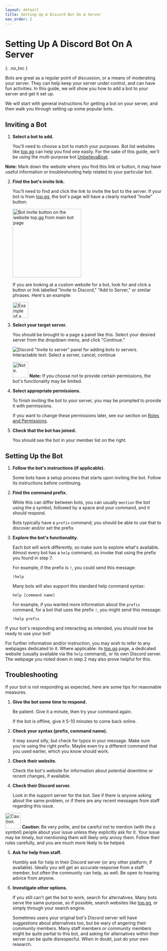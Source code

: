 ```yaml
---
layout: default
title: Setting Up A Discord Bot On A Server
nav_order: 2
---
```


# Setting Up A Discord Bot On A Server
{: .no_toc }

Bots are great as a regular point of discussion, or a means of moderating your server. They can help keep your server under control, and can have fun activities. In this guide, we will show you how to add a bot to your server and get it set up.

We will start with general instructions for getting a bot on your server, and then walk you through setting up some popular bots.

## Inviting a Bot

1. **Select a bot to add.**

    You'll need to choose a bot to match your purposes. Bot list websites like [top.gg](https://top.gg/) can help you find one easily. For the sake of this guide, we'll be using the multi-purpose bot [UnbelievaBoat](https://unbelievaboat.com/).

**Note:** Mark down the website where you find this link or button, it may have useful information or troubleshooting help related to your particular bot.

2. **Find the bot's invite link.**

    You'll need to find and click the link to invite the bot to the server. If your bot is from [top.gg](https://top.gg/), the bot's page will have a clearly marked "Invite" button:

    <img src="https://kaydens.ca/user-docs-discord/assets/images/topgg_invite_button.png" alt="Bot invite button on the website top.gg from main bot page" style="height: 220px" />

    If you are looking at a custom website for a bot, look for and click a button or link labelled "Invite to Discord," "Add to Server," or similar phrases. Here's an example:

    <img src="https://kaydens.ca/user-docs-discord/assets/images/invite_to_discord_button.png" alt="Example of a button to invite a bot. Text: Invite to Discord" style="height: 50px" />

3. **Select your target server.**

    You should be brought to a page a panel like this. Select your desired server from the dropdown menu, and click "Continue."

    ![Discord "Invite to server" panel for adding bots to servers. Interactable text: Select a server, cancel, continue](https://kaydens.ca/user-docs-discord/assets/images/invite_to_server_panel.png)

    <img src="https://kaydens.ca/user-docs-discord/assets/images/note.png" alt="Note." style="height: 50px"/> **Note:** If you choose not to provide certain permissions, the bot's functionality may be limited.
4. **Select appropriate permissions.**

    To finish inviting the bot to your server, you may be prompted to provide it with permissions. 

    If you want to change these permissions later, see our section on [Roles and Permissions](https://kaydens.ca/user-docs-discord/docs/creating-roles-and-permissions/).

5. **Check that the bot has joined.**

    You should see the bot in your member list on the right. 

## Setting Up the Bot

1. **Follow the bot's instructions (if applicable).**

    Some bots have a setup process that starts upon inviting the bot. Follow its instructions before continuing.

2. **Find the command prefix.**

    While this can differ between bots, you can usually `mention` the bot using the `@` symbol, followed by a space and your command, and it should respond.

    Bots typically have a `prefix` command; you should be able to use that to discover and/or set the prefix.

3. **Explore the bot's functionality.**

    Each bot will work differently, so make sure to explore what's available. Almost every bot has a `help` command, so invoke that using the prefix you found in step 7.

    For example, if the prefix is `!`, you could send this message:
    ```
    !help
    ```
    Many bots will also support this standard help command syntax:
    ```
    help [command name]
    ```
    For example, if you wanted more information about the `prefix` command, for a bot that uses the prefix `!`, you might send this message:
    ```
    !help prefix
    ```


If your bot's responding and interacting as intended, you should now be ready to use your bot! 

For further information and/or instruction, you may wish to refer to any webpages dedicated to it. Where applicable: its [top.gg](https://top.gg/) page, a dedicated website (usually available via the `help` command), or its own Discord server. The webpage you noted down in step 2 may also prove helpful for this.

## Troubleshooting
If your bot is not responding as expected, here are some tips for reasonable measures.
    
1. **Give the bot some time to respond.**

    Be patient. Give it a minute, then try your command again.

    If the bot is offline, give it 5-10 minutes to come back online. 

2. **Check your syntax (prefix, command name).**

    It may sound silly, but check for typos in your message. Make sure you're using the right prefix. Maybe even try a different command that you used earlier, which you know should work.

3. **Check their website.**

    Check the bot's website for information about potential downtime or recent changes, if available.

4. **Check their Discord server.**

    Look in the support server for the bot. See if there is anyone asking about the same problem, or if there are any recent messages from staff regarding this issue.

<img src="https://kaydens.ca/user-docs-discord/assets/images/warning.png" alt="Caution." style="height: 50px"/> **Caution**: Be very polite, and be careful not to mention (with the `@` symbol) people about your issue unless they explicitly ask for it. Your issue may be timely, but mentioning them will likely only annoy them. Follow their rules carefully, and you are much more likely to be helped.

5. **Ask for help from staff.**

    Humbly ask for help in their Discord server (or any other platform, if available). Ideally you will get an accurate response from a staff member, but often the community can help, as well. Be open to hearing advice from anyone.

6. **Investigate other options.**

    If you still can't get the bot to work, search for alternatives. Many bots serve the same purpose, so if possible, search websites like [top.gg](https://top.gg/), or simply through your search engine. 
    
    Sometimes users your original bot's Discord server will have suggestions about alternatives too, but be wary of angering their community members. Many staff members or community members might be quite partial to this bot, and asking for alternatives within their server can be quite disrespecful. When in doubt, just do your own research.

<!--
<button style="color: black" onclick="toggleSpoiler('test')">Show/Hide Images</button>
<span id='test' style='display: none'>hi</span>

<script>
function toggleSpoiler(tagId) {
    let targetSpoiler = document.getElementById(tagId);
    if (targetSpoiler.style.display == 'none') {
        targetSpoiler.style.display = 'inherit';
    } else if (targetSpoiler.style.display == 'inherit') {
        targetSpoiler.style.display = 'none';
    }
}
</script>
-->
